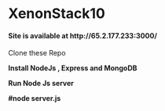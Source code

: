 # XenonStack10
<h4> Site is available at http://65.2.177.233:3000/ </h4>

Clone these Repo

**Install NodeJs , Express and MongoDB**

**Run Node Js server**

**#node server.js**

